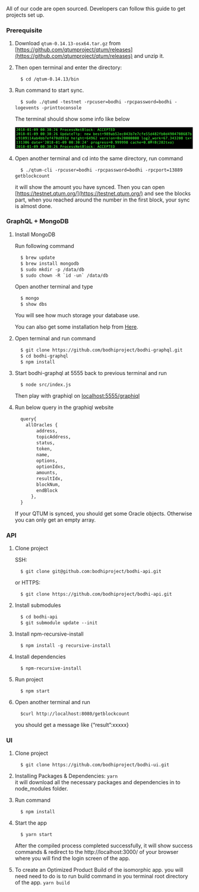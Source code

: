 
All of our code are open sourced. Developers can follow this guide to get projects set up.

### Prerequisite

1. Download `qtum-0.14.13-osx64.tar.gz`  from [https://github.com/qtumproject/qtum/releases](https://github.com/qtumproject/qtum/releases) and unzip it.

2. Then open terminal and enter the directory:

      
         $ cd /qtum-0.14.13/bin
      

3. Run command to start sync.

       
         $ sudo ./qtumd -testnet -rpcuser=bodhi -rpcpassword=bodhi -logevents -printtoconsole
      

      The terminal should show some info like below

      **![img](img/sync_screenshot.png)**

4. Open another terminal and cd into the same directory, run command

      
         $ ./qtum-cli -rpcuser=bodhi -rpcpassword=bodhi -rpcport=13889 getblockcount 
      

      it will show the amount you have synced. Then you can open [https://testnet.qtum.org/](https://testnet.qtum.org/) and see the blocks part, when you reached around the number in the first block, your sync is almost done.

### GraphQL + MongoDB

1. Install MongoDB

      Run following command 

          
         $ brew update
         $ brew install mongodb
         $ sudo mkdir -p /data/db
         $ sudo chown -R `id -un` /data/db
      

      Open another terminal and type 

       
         $ mongo
         $ show dbs
      

      You will see how much storage your database use.

      You can also get some installation help from [Here](https://docs.mongodb.com/manual/administration/install-community/).                


2. Open terminal and run command

         $ git clone https://github.com/bodhiproject/bodhi-graphql.git
         $ cd bodhi-graphql
         $ npm install

3. Start bodhi-graphql at 5555 back to previous terminal and run
         
         $ node src/index.js

      Then play with graphiql on [localhost:5555/graphiql](localhost:5555/graphiql)

4. Run below query in the graphiql website

         query{
           allOracles {
               address,
               topicAddress,
               status,
               token,
               name,
               options,
               optionIdxs,
               amounts,
               resultIdx,
               blockNum,
               endBlock
             },
         }

      If your QTUM is synced, you should get some Oracle objects. Otherwise you can only get an empty array.


### API

1. Clone project

      SSH:

         $ git clone git@github.com:bodhiproject/bodhi-api.git

      or HTTPS:

         $ git clone https://github.com/bodhiproject/bodhi-api.git

2. Install submodules

         $ cd bodhi-api
         $ git submodule update --init

3. Install npm-recursive-install

         $ npm install -g recursive-install

4. Install dependencies

         $ npm-recursive-install

5. Run project

         $ npm start

6. Open another terminal and run 

         $curl http://localhost:8080/getblockcount

      you should get a message like {“result”:xxxxx}


### UI

1. Clone project

         $ git clone https://github.com/bodhiproject/bodhi-ui.git

2. Installing Packages & Dependencies: `yarn`   
   it will download all the necessary packages and dependencies in to node_modules folder.

3. Run command

         $ npm install

4. Start the app 

         $ yarn start

      After the compiled process completed successfully, it will show success commands & redirect to the http://localhost:3000/ of your browser where you will find the login screen of the  app.

5. To create an Optimized Product Build of the isomorphic app. you will need need to do is to run build command in you terminal root directory of the app. `yarn build`
